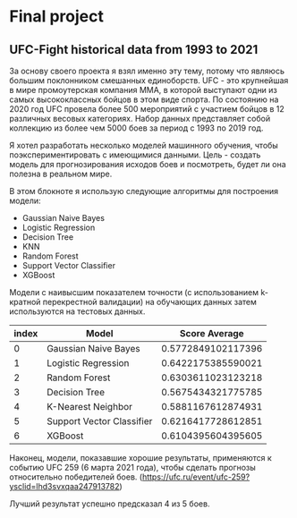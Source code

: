 # Final project
## UFC-Fight historical data from 1993 to 2021
За основу своего проекта я взял именно эту тему, потому что являюсь большим поклонником смешанных единоборств. UFC - это крупнейшая в мире промоутерская компания ММА, в которой выступают одни из самых высококлассных бойцов в этом виде спорта. По состоянию на 2020 год UFC провела более 500 мероприятий с участием бойцов в 12 различных весовых категориях. Набор данных представляет собой коллекцию из более чем 5000 боев за период с 1993 по 2019 год.

Я хотел разработать несколько моделей машинного обучения, чтобы поэкспериментировать с имеющимися данными. Цель - создать модель для прогнозирования исходов боев и посмотреть, будет ли она полезна в реальном мире.

В этом блокноте я использую следующие алгоритмы для построения модели:
* Gaussian Naive Bayes
* Logistic Regression
* Decision Tree
* KNN
* Random Forest
* Support Vector Classifier
* XGBoost

Модели с наивысшим показателем точности (с использованием k-кратной перекрестной валидации) на обучающих данных затем используются на тестовых данных.

|index|Model|Score Average|
|---|---|---|
|0|Gaussian Naive Bayes|0\.5772849102117396|
|1|Logistic Regression|0\.6422175385590021|
|2|Random Forest|0\.6303611023123218|
|3|Decision Tree|0\.5675434321775785|
|4|K-Nearest Neighbor|0\.5881167612874931|
|5|Support Vector Classifier|0\.6216417728612851|
|6|XGBoost|0\.6104395604395605|

Наконец, модели, показавшие хорошие результаты, применяются к событию UFC 259 (6 марта 2021 года), чтобы сделать прогнозы относительно победителей боев.
(https://ufc.ru/event/ufc-259?ysclid=lhd3svxqaa247913782)

Лучший результат успешно предсказал 4 из 5 боев.
